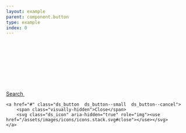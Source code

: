 ```yaml
---
layout: example
parent: component.button
type: example
index: 0
---
```


<div class="ds_button-group">
    <a href="#" class="ds_button">
        <span class="visually-hidden">Search</span>
        <svg class="ds_icon" aria-hidden="true" role="img"><use href="/assets/images/icons/icons.stack.svg#search"></use></svg>
    </a><br />

    <a href="#" class="ds_button  ds_button--small  ds_button--cancel">
        <span class="visually-hidden">Close</span>
        <svg class="ds_icon" aria-hidden="true" role="img"><use href="/assets/images/icons/icons.stack.svg#close"></use></svg>
    </a>
</div>
